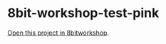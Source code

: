 8bit-workshop-test-pink
=====

[Open this project in 8bitworkshop](http://8bitworkshop.com/redir.html?platform=verilog&githubURL=https%3A%2F%2Fgithub.com%2Fjonfast565%2F8bit-workshop-test-pink&file=main.v).
